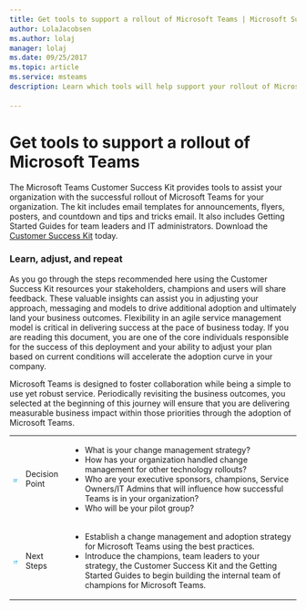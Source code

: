 ```yaml
---
title: Get tools to support a rollout of Microsoft Teams | Microsoft Support
author: LolaJacobsen
ms.author: lolaj
manager: lolaj
ms.date: 09/25/2017
ms.topic: article
ms.service: msteams
description: Learn which tools will help support your rollout of Microsoft Teams such as email templates, Getting Started Guides, Customer Success Kit resources, and more.

---
```


Get tools to support a rollout of Microsoft Teams
=================================================

The Microsoft Teams Customer Success Kit provides tools to assist your organization with the successful rollout of Microsoft Teams for your organization. The kit includes email templates for announcements, flyers, posters, and countdown and tips and tricks email. It also includes Getting Started Guides for team leaders and IT administrators. Download the [Customer Success Kit](https://go.microsoft.com/fwlink/?linkid=854598) today.

### Learn, adjust, and repeat

As you go through the steps recommended here using the Customer Success Kit resources your stakeholders, champions and users will share feedback. These valuable insights can assist you in adjusting your approach, messaging and models to drive additional adoption and ultimately land your business outcomes. Flexibility in an agile service management model is critical in delivering success at the pace of business today. If you are reading this document, you are one of the core individuals responsible for the success of this deployment and your ability to adjust your plan based on current conditions will accelerate the adoption curve in your company.

Microsoft Teams is designed to foster collaboration while being a simple to use yet robust service. Periodically revisiting the business outcomes, you selected at the beginning of this journey will ensure that you are delivering measurable business impact within those priorities through the adoption of Microsoft Teams.

||||
|---------|---------|---------|
|![Decision Point icon.](media/Get_tools_to_support_a_rollout_of_Microsoft_Teams_image1.png)     | Decision Point        | <ul><li>What is your change management strategy?</li><li>How has your organization handled change management for other technology rollouts?</li><li>Who are your executive sponsors, champions, Service Owners/IT Admins that will influence how successful Teams is in your organization?</li><li>Who will be your pilot group?</li></ul>  |
|![Next Steps icon.](media/Get_tools_to_support_a_rollout_of_Microsoft_Teams_image2.png)     |Next Steps | <ul><li>Establish a change management and adoption strategy for Microsoft Teams using the best practices.</li><li>Introduce the champions, team leaders to your strategy, the Customer Success Kit and the Getting Started Guides to begin building the internal team of champions for Microsoft Teams.</li></ul> |

